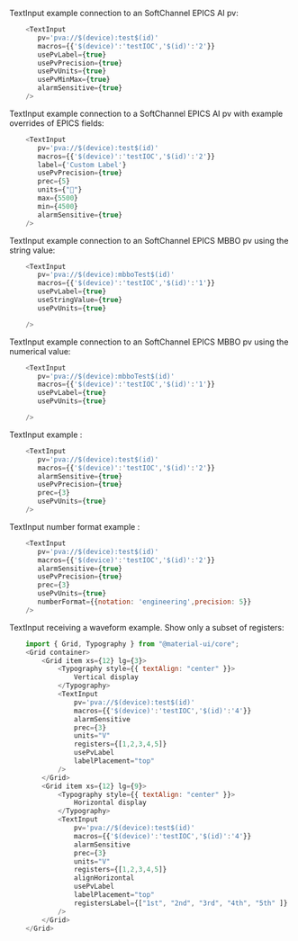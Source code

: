 
TextInput example connection to an SoftChannel EPICS AI pv:

```js
    <TextInput  
       pv='pva://$(device):test$(id)'
       macros={{'$(device)':'testIOC','$(id)':'2'}}
       usePvLabel={true}
       usePvPrecision={true}
       usePvUnits={true}
       usePvMinMax={true}
       alarmSensitive={true}
    />
```
TextInput example connection to a SoftChannel EPICS AI pv with example overrides of EPICS fields:

```js
    <TextInput  
       pv='pva://$(device):test$(id)'
       macros={{'$(device)':'testIOC','$(id)':'2'}}
       label={'Custom Label'}
       usePvPrecision={true}
       prec={5}
       units={"🍕"}
       max={5500}
       min={4500}
       alarmSensitive={true}
    />
```

TextInput example connection to an SoftChannel EPICS MBBO pv using the string value:

```js
    <TextInput  
       pv='pva://$(device):mbboTest$(id)'
       macros={{'$(device)':'testIOC','$(id)':'1'}}
       usePvLabel={true}
       useStringValue={true}
       usePvUnits={true}

    />


```
TextInput example connection to an SoftChannel EPICS MBBO pv using the numerical value:

```js
    <TextInput  
       pv='pva://$(device):mbboTest$(id)'
       macros={{'$(device)':'testIOC','$(id)':'1'}}
       usePvLabel={true}
       usePvUnits={true}

    />


```

TextInput example :

```js
    <TextInput  
       pv='pva://$(device):test$(id)'
       macros={{'$(device)':'testIOC','$(id)':'2'}}
       alarmSensitive={true}
       usePvPrecision={true}
       prec={3}
       usePvUnits={true}
    />
```

TextInput number format example :

```js
    <TextInput  
       pv='pva://$(device):test$(id)'
       macros={{'$(device)':'testIOC','$(id)':'2'}}
       alarmSensitive={true}
       usePvPrecision={true}
       prec={3}
       usePvUnits={true}
       numberFormat={{notation: 'engineering',precision: 5}}
    />
```

TextInput receiving a waveform example. Show only a subset of registers:

```js
    import { Grid, Typography } from "@material-ui/core";
    <Grid container>
        <Grid item xs={12} lg={3}>
            <Typography style={{ textAlign: "center" }}>
                Vertical display
            </Typography>
            <TextInput  
                pv='pva://$(device):test$(id)'
                macros={{'$(device)':'testIOC','$(id)':'4'}}
                alarmSensitive
                prec={3}
                units="V"
                registers={[1,2,3,4,5]}
                usePvLabel
                labelPlacement="top"
            />
        </Grid>
        <Grid item xs={12} lg={9}>
            <Typography style={{ textAlign: "center" }}>
                Horizontal display
            </Typography>
            <TextInput  
                pv='pva://$(device):test$(id)'
                macros={{'$(device)':'testIOC','$(id)':'4'}}
                alarmSensitive
                prec={3}
                units="V"
                registers={[1,2,3,4,5]}
                alignHorizontal
                usePvLabel
                labelPlacement="top"
                registersLabel={["1st", "2nd", "3rd", "4th", "5th" ]}
            />
        </Grid>
    </Grid>
```

